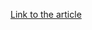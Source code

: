[Link to the article](https://googleprojectzero.blogspot.com/2024/10/from-naptime-to-big-sleep.html)
